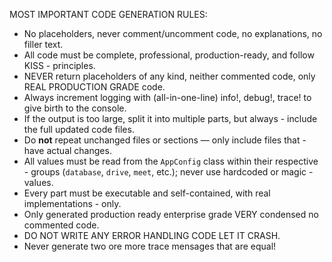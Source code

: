 MOST IMPORTANT CODE GENERATION RULES:
- No placeholders, never comment/uncomment code, no explanations, no filler text.
- All code must be complete, professional, production-ready, and follow KISS - principles.
- NEVER return placeholders of any kind, neither commented code, only REAL PRODUCTION GRADE code.
- Always increment logging with (all-in-one-line) info!, debug!, trace! to give birth to the console.
- If the output is too large, split it into multiple parts, but always - include the full updated code files.
- Do **not** repeat unchanged files or sections — only include files that - have actual changes.
- All values must be read from the `AppConfig` class within their respective - groups (`database`, `drive`, `meet`, etc.); never use hardcoded or magic - values.
- Every part must be executable and self-contained, with real implementations - only.
- Only generated production ready enterprise grade VERY condensed no commented code.
- DO NOT WRITE ANY ERROR HANDLING CODE LET IT CRASH.
- Never generate two ore more trace mensages that are equal!
